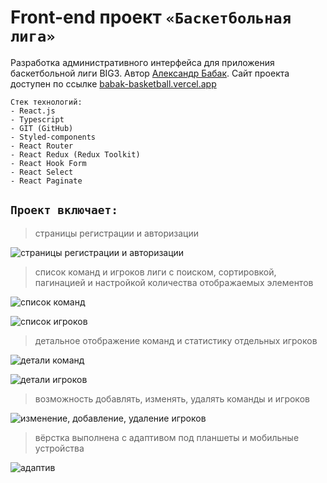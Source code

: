 # Front-end проект `«Баскетбольная лига»`

Разработка административного интерфейса для приложения баскетбольной лиги BIG3. Автор [Александр Бабак](https://bbkshow.github.io/). Сайт проекта доступен по ссылке [babak-basketball.vercel.app](https://babak-basketball.vercel.app/)

```
Стек технологий:
- React.js
- Typescript
- GIT (GitHub)
- Styled-components
- React Router
- React Redux (Redux Toolkit)
- React Hook Form
- React Select
- React Paginate
```

## `Проект включает:`

> страницы регистрации и авторизации

![страницы регистрации и авторизации](https://i.ibb.co/y5QH9y3/sign-up.jpg)

> список команд и игроков лиги с поиском, сортировкой, пагинацией и настройкой количества отображаемых элементов

![список команд](https://i.ibb.co/vQV9pL5/basketteam.jpg)

![список игроков](https://i.ibb.co/kQp9GHw/card-players.jpg)

> детальное отображение команд и статистику отдельных игроков

![детали команд](https://i.ibb.co/3BBP72D/details-team.jpg)

![детали игроков](https://i.ibb.co/st5jFj8/details-player.jpg)

> возможность добавлять, изменять, удалять команды и игроков

![изменение, добавление, удаление игроков](https://i.ibb.co/xsY1HHJ/add-player.jpg)

> вёрстка выполнена с адаптивом под планшеты и мобильные устройства

![адаптив](https://i.ibb.co/4gp7ntT/My-Collages-1.jpg)
